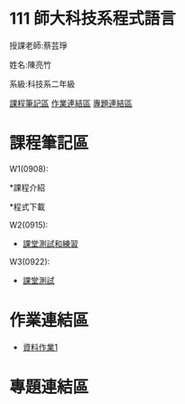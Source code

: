 # 111 師大科技系程式語言

授課老師:蔡芸琤

姓名:陳亮竹

系級:科技系二年級

[課程筆記區](https://github.com/awchu0323/PL#%E8%AA%B2%E7%A8%8B%E7%AD%86%E8%A8%98%E5%8D%80)
[作業連結區](https://github.com/awchu0323/PL#%E4%BD%9C%E6%A5%AD%E9%80%A3%E7%B5%90%E5%8D%80)
[專題連結區](https://github.com/awchu0323/PL#%E5%B0%88%E9%A1%8C%E9%80%A3%E7%B5%90%E5%8D%80)

# 課程筆記區

 W1(0908):
 
   *課程介紹
 
   *程式下載
 
 W2(0915):
 
 - [課堂測試和練習](https://github.com/awchu0323/PL/tree/main/0915W1)
 
 W3(0922):
 
 - [課堂測試](https://github.com/awchu0323/PL/blob/main/0922W2/0922%E4%B8%8A%E8%AA%B2%E6%B8%AC%E8%A9%A6.ipynb)
 
# 作業連結區

- [資料作業1](https://github.com/awchu0323/PL/blob/main/0922W2/0922%20%E4%BD%9C%E6%A5%AD.ipynb)

# 專題連結區
